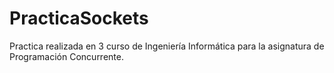 # PracticaSockets
Practica realizada en 3 curso de Ingeniería Informática para la asignatura de Programación Concurrente.
